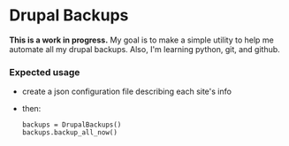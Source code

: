 Drupal Backups
==============

**This is a work in progress.** My goal is to make a simple utility to help me automate all my drupal backups. Also, I'm learning python, git, and github.

### Expected usage

* create a json configuration file describing each site's info
* then:


      backups = DrupalBackups()
      backups.backup_all_now()
